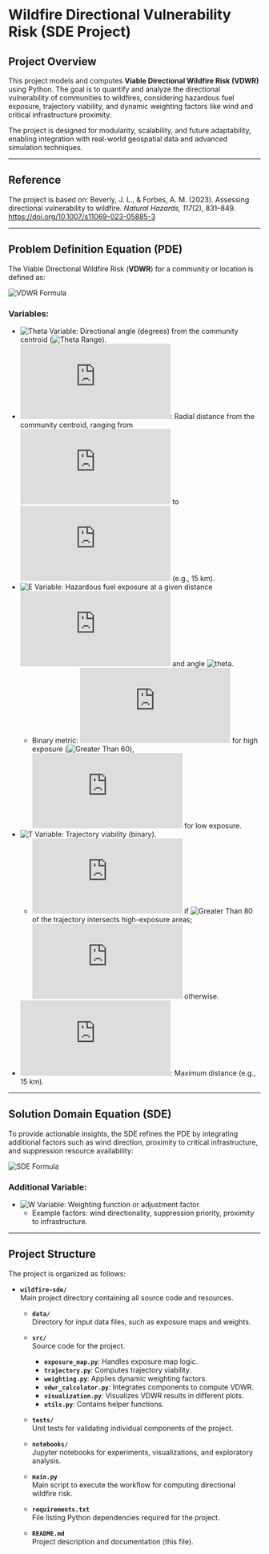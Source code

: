 # Wildfire Directional Vulnerability Risk (SDE Project)

## Project Overview

This project models and computes **Viable Directional Wildfire Risk (VDWR)** using Python. The goal is to quantify and analyze the directional vulnerability of communities to wildfires, considering hazardous fuel exposure, trajectory viability, and dynamic weighting factors like wind and critical infrastructure proximity.

The project is designed for modularity, scalability, and future adaptability, enabling integration with real-world geospatial data and advanced simulation techniques.

---

## Reference

The project is based on:
Beverly, J. L., & Forbes, A. M. (2023). Assessing directional vulnerability to wildfire. *Natural Hazards, 117*(2), 831–849. https://doi.org/10.1007/s11069-023-05885-3

---

## Problem Definition Equation (PDE)

The Viable Directional Wildfire Risk (**VDWR**) for a community or location is defined as:

![VDWR Formula](https://latex.codecogs.com/svg.latex?VDWR%20=%20\sum_{\theta=1}^{360}\int_{r=0}^{R}\mathcal{E}(r,%20\theta)\cdot{T}(r,%20\theta)\,dr)

### Variables:
- ![Theta Variable](https://latex.codecogs.com/svg.latex?\theta): Directional angle (degrees) from the community centroid (![Theta Range](https://latex.codecogs.com/svg.latex?0^\circ%20\text{to}%20360^\circ)).
- ![r Variable](https://latex.codecogs.com/svg.latex?r): Radial distance from the community centroid, ranging from ![r Range](https://latex.codecogs.com/svg.latex?0) to ![R Variable](https://latex.codecogs.com/svg.latex?R) (e.g., 15 km).
- ![E Variable](https://latex.codecogs.com/svg.latex?\mathcal{E}(r,%20\theta)): Hazardous fuel exposure at a given distance ![r](https://latex.codecogs.com/svg.latex?r) and angle ![theta](https://latex.codecogs.com/svg.latex?\theta).
  - Binary metric: ![Binary 1](https://latex.codecogs.com/svg.latex?1) for high exposure (![Greater Than 60](https://latex.codecogs.com/svg.latex?\geq%2060\%)), ![Binary 0](https://latex.codecogs.com/svg.latex?0) for low exposure.
- ![T Variable](https://latex.codecogs.com/svg.latex?T(r,%20\theta)): Trajectory viability (binary).
  - ![Binary Viability](https://latex.codecogs.com/svg.latex?1) if ![Greater Than 80](https://latex.codecogs.com/svg.latex?80\%) of the trajectory intersects high-exposure areas; ![Binary Viability](https://latex.codecogs.com/svg.latex?0) otherwise.
- ![R Variable](https://latex.codecogs.com/svg.latex?R): Maximum distance (e.g., 15 km).

---

## Solution Domain Equation (SDE)

To provide actionable insights, the SDE refines the PDE by integrating additional factors such as wind direction, proximity to critical infrastructure, and suppression resource availability:

![SDE Formula](https://latex.codecogs.com/svg.latex?\hat{VDWR}%20=%20\sum_{\theta=1}^{360}\int_{r=0}^{R}\mathcal{E}(r,%20\theta)\cdot{T}(r,%20\theta)\cdot\mathcal{W}(r,%20\theta)\,dr)

### Additional Variable:
- ![W Variable](https://latex.codecogs.com/svg.latex?\mathcal{W}(r,%20\theta)): Weighting function or adjustment factor.
  - Example factors: wind directionality, suppression priority, proximity to infrastructure.

---

## Project Structure

The project is organized as follows:

- **`wildfire-sde/`**  
  Main project directory containing all source code and resources.

  - **`data/`**  
    Directory for input data files, such as exposure maps and weights.

  - **`src/`**  
    Source code for the project.
    - **`exposure_map.py`**: Handles exposure map logic.
    - **`trajectory.py`**: Computes trajectory viability.
    - **`weighting.py`**: Applies dynamic weighting factors.
    - **`vdwr_calculator.py`**: Integrates components to compute VDWR.
    - **`visualization.py`**: Visualizes VDWR results in different plots.
    - **`utils.py`**: Contains helper functions.

  - **`tests/`**  
    Unit tests for validating individual components of the project.

  - **`notebooks/`**  
    Jupyter notebooks for experiments, visualizations, and exploratory analysis.

  - **`main.py`**  
    Main script to execute the workflow for computing directional wildfire risk.

  - **`requirements.txt`**  
    File listing Python dependencies required for the project.

  - **`README.md`**  
    Project description and documentation (this file).


